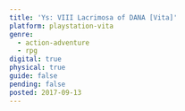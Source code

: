 ```yaml
---
title: 'Ys: VIII Lacrimosa of DANA [Vita]'
platform: playstation-vita
genre:
  - action-adventure
  - rpg
digital: true
physical: true
guide: false
pending: false
posted: 2017-09-13
---
```

